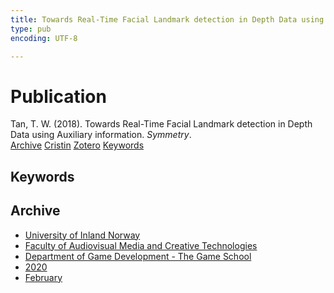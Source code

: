 ```yaml
---
title: Towards Real-Time Facial Landmark detection in Depth Data using Auxiliary information
type: pub
encoding: UTF-8

---
```

<h1>Publication</h1>
<article id="csl-bib-container-B4FLBMKS" class="csl-bib-container">
  <div class="csl-bib-body"> <div class="csl-entry">Tan, T. W. (2018). Towards Real-Time Facial Landmark detection in Depth Data using Auxiliary information. <i>Symmetry</i>.</div> </div>
  <div class="csl-bib-buttons">
    <a href="#taxonomy-article-B4FLBMKS" alt="archive" class="csl-bib-button">Archive</a>
    <a href="https://app.cristin.no/results/show.jsf?id=1795556" alt="Cristin" class="csl-bib-button">Cristin</a>
    <a href="http://zotero.org/groups/5881554/items/B4FLBMKS" alt="Zotero" class="csl-bib-button">Zotero</a>
    <a href="#keywords-article-B4FLBMKS" alt="keywords" class="csl-bib-button">Keywords</a>
  </div>
  <div id="csl-bib-meta-container-B4FLBMKS"></div>
</article>
<div id="csl-bib-meta-B4FLBMKS" class="csl-bib-meta">
  <article id="keywords-article-B4FLBMKS" class="keywords-article">
    <h1>Keywords</h1>
    
  </article>
  <article id="taxonomy-article-B4FLBMKS" class="taxonomy-article">
    <h1>Archive</h1>
    <ul>
      <li><a href="{{< params subfolder >}}en/archive/?key=3DCRN523">University of Inland Norway</a></li>
      <li><a href="{{< params subfolder >}}en/archive/?key=8XUDF4FD">Faculty of Audiovisual Media and Creative Technologies</a></li>
      <li><a href="{{< params subfolder >}}en/archive/?key=BG42VG37">Department of Game Development - The Game School</a></li>
      <li><a href="{{< params subfolder >}}en/archive/?key=K4VCKW5G">2020</a></li>
      <li><a href="{{< params subfolder >}}en/archive/?key=M7283UYK">February</a></li>
    </ul>
  </article>
</div>
